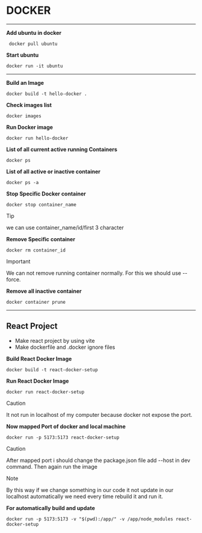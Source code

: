 # DOCKER

---

**Add ubuntu in docker**

```
 docker pull ubuntu
```

**Start ubuntu**

```
docker run -it ubuntu
```

---

**Build an Image**

```
docker build -t hello-docker .
```

**Check images list**

```
docker images
```

**Run Docker image**

```
docker run hello-docker
```

**List of all current active running Containers**

```
docker ps
```

**List of all active or inactive container**

```
docker ps -a
```

**Stop Specific Docker container**

```
docker stop container_name

```

> [!TIP]
> we can use container_name/id/first 3 character

**Remove Specific container**

```
docker rm container_id
```

> [!IMPORTANT]  
> We can not remove running container normally. For this we should use --force.

**Remove all inactive container**

```
docker container prune
```

---

## React Project

- Make react project by using vite
- Make dockerfile and .docker ignore files

**Build React Docker Image**

```
docker build -t react-docker-setup
```

**Run React Docker Image**

```
docker run react-docker-setup
```

> [!CAUTION]
> It not run in localhost of my computer because docker not expose the port.

**Now mapped Port of docker and local machine**

```
docker run -p 5173:5173 react-docker-setup
```

> [!CAUTION]
> After mapped port i should change the package.json file add --host in dev command. Then again run the image

> [!NOTE]  
> By this way if we change something in our code it not update in our localhost automatically
> we need every time rebuild it and run it.

**For automatically build and update**

```
docker run -p 5173:5173 -v "$(pwd):/app/" -v /app/node_modules react-docker-setup
```
